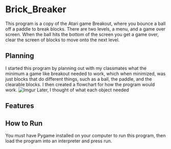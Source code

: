 # Brick_Breaker

This program is a copy of the Atari game Breakout, where you bounce a ball off a paddle to break blocks. There are two levels, a menu, and a game over screen. When the ball hits the bottom of the screen you get a game over, clear the screen of blocks to move onto the next level.

## Planning

I started this program by planning out with my classmates what the minimum a game like breakout needed to work, which when minimized, was just blocks that do different things, such as a ball, the paddle, and the clearable blocks. I then created a flowchart for how the program would work.
![Imgur](https://i.imgur.com/FxyDkzN.png)
Later, I thought of what each object needed 
## Features


## How to Run
You must have Pygame installed on your computer to run this program, then load the program into an interpreter and press run.